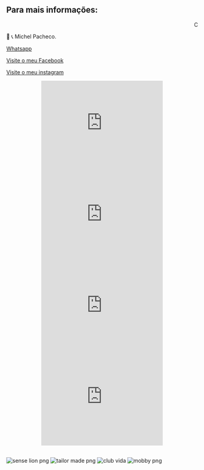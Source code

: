 

## Para mais informações: 

<!DOCTYPE html>
<html>

   <head>
      <title>HTML Marquee Tag</title>
   </head>

   <body>
<marquee>Confira esses emprendimentos e mais nas nossas redes sociais, os links estão logo abaixo:</marquee>
   </body>

</html>

<div id="fb-root"></div>
  <script>
    window.fbAsyncInit = function() {
      FB.init({
        xfbml            : true,
        version          : 'v10.0'
      });
    };

    (function(d, s, id) {
      var js, fjs = d.getElementsByTagName(s)[0];
      if (d.getElementById(id)) return;
      js = d.createElement(s); js.id = id;
      js.src = 'https://connect.facebook.net/pt_BR/sdk/xfbml.customerchat.js';
      fjs.parentNode.insertBefore(js, fjs);
    }(document, 'script', 'facebook-jssdk'));
  </script>

  <!-- Your Plugin de bate-papo code -->
  <div class="fb-customerchat"
    attribution="biz_inbox"
    page_id="103325578537435">
  </div>


📲 📞 Michel Pacheco.

<a href="https://wa.me/message/L2W26WS2QTOHB1">Whatsapp</a>

<a href="https://www.facebook.com/Michelimovel"> Visite o meu Facebook</a> 

<a href="https://www.instagram.com/michel_imoveis/">Visite o meu instagram</a>





<center>
<embed src="https://user-images.githubusercontent.com/67074775/117096822-81ac5880-ad40-11eb-8d5f-78f62aead702.mp4" width="320" height="240">

<embed src="https://user-images.githubusercontent.com/67074775/117096831-8b35c080-ad40-11eb-960a-3d6db87831e3.mp4" width="320" height="240">

<embed src="https://user-images.githubusercontent.com/67074775/117096841-92f56500-ad40-11eb-91bc-10456ae93b8c.mp4" width="320" height="240">

<embed src="https://user-images.githubusercontent.com/67074775/117096979-e798e000-ad40-11eb-93b1-7536d7f0c6a2.mp4" width="320" height="240">

</center>

<br>





![sense lion png](https://user-images.githubusercontent.com/67074775/117223036-2e3f1680-ade3-11eb-833d-4d270ea445d0.png)
![tailor made png](https://user-images.githubusercontent.com/67074775/117223037-2ed7ad00-ade3-11eb-89de-cda564a24ccd.png)
![club vida](https://user-images.githubusercontent.com/67074775/117223352-d6ed7600-ade3-11eb-9bd6-82aa5c2a7ece.png)
![mobby png](https://user-images.githubusercontent.com/67074775/117223074-49118b00-ade3-11eb-8d83-8faea87324a0.png)









